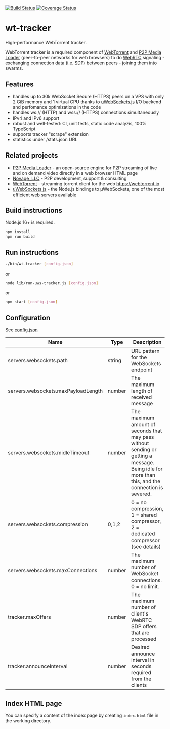 [![Build Status](https://github.com/Novage/wt-tracker/actions/workflows/main.yml/badge.svg)](https://github.com/Novage/wt-tracker/actions/workflows/main.yml)
[![Coverage Status](https://coveralls.io/repos/github/Novage/wt-tracker/badge.svg?branch=main)](https://coveralls.io/github/Novage/wt-tracker?branch=main)

# wt-tracker

High-performance WebTorrent tracker.

WebTorrent tracker is a required component of [WebTorrent](https://github.com/webtorrent/webtorrent) and [P2P Media Loader](https://github.com/Novage/p2p-media-loader) (peer-to-peer networks for web browsers) to do [WebRTC](https://en.wikipedia.org/wiki/WebRTC) signaling - exchanging connection data (i.e. [SDP](https://en.wikipedia.org/wiki/Session_Description_Protocol)) between peers - joining them into swarms.

## Features

- handles up to 30k WebSocket Secure (HTTPS) peers on a VPS with only 2 GiB memory and 1 virtual CPU thanks to [uWebSockets.js](https://github.com/uNetworking/uWebSockets.js) I/O backend and perfomance optimizations in the code
- handles ws:// (HTTP) and wss:// (HTTPS) connections simultaneously
- IPv4 and IPv6 support
- robust and well-tested: CI, unit tests, static code analyzis, 100% TypeScript
- supports tracker "scrape" extension
- statistics under /stats.json URL

## Related projects

- [P2P Media Loader](https://github.com/Novage/p2p-media-loader) - an open-source engine for P2P streaming of live and on demand video directly in a web browser HTML page
- [Novage, LLC](https://novage.com.ua/) - P2P development, support & consulting
- [WebTorrent](https://github.com/webtorrent/webtorrent) - streaming torrent client for the web https://webtorrent.io
- [uWebSockets.js](https://github.com/uNetworking/uWebSockets.js) - the Node.js bindings to µWebSockets, one of the most efficient web servers available

## Build instructions

Node.js 16+ is required.

```sh
npm install
npm run build
```

## Run instructions

```sh
./bin/wt-tracker [config.json]
```

or

```sh
node lib/run-uws-tracker.js [config.json]
```

or

```sh
npm start [config.json]
```

## Configuration

See [config.json](sample/config.json)

| Name                                | Type   | Description                                                                                                                                                           |
| ----------------------------------- | ------ | --------------------------------------------------------------------------------------------------------------------------------------------------------------------- |
| servers.websockets.path             | string | URL pattern for the WebSockets endpoint                                                                                                                               |
| servers.websockets.maxPayloadLength | number | The maximum length of received message                                                                                                                                |
| servers.websockets.midleTimeout     | number | The maximum amount of seconds that may pass without sending or getting a message. Being idle for more than this, and the connection is severed.                       |
| servers.websockets.compression      | 0,1,2  | 0 = no compression, 1 = shared compressor, 2 = dedicated compressor (see [details](https://github.com/uNetworking/uWebSockets/blob/master/misc/READMORE.md#settings)) |
| servers.websockets.maxConnections   | number | The maximum number of WebSocket connections. 0 = no limit.                                                                                                            |
| tracker.maxOffers                   | number | The maximum number of client's WebRTC SDP offers that are processed                                                                                                   |
| tracker.announceInterval            | number | Desired announce interval in seconds required from the clients                                                                                                        |

## Index HTML page

You can specify a content of the index page by creating `index.html` file in the working directory.
